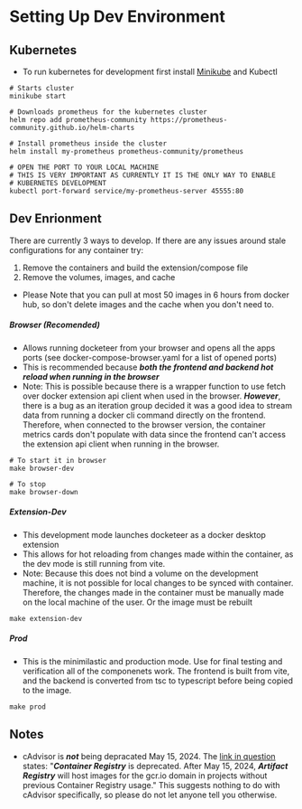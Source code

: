 # Setting Up Dev Environment

## Kubernetes

* To run kubernetes for development first install [Minikube]() and Kubectl

```
# Starts cluster
minikube start 

# Downloads prometheus for the kubernetes cluster
helm repo add prometheus-community https://prometheus-community.github.io/helm-charts

# Install prometheus inside the cluster
helm install my-prometheus prometheus-community/prometheus

# OPEN THE PORT TO YOUR LOCAL MACHINE
# THIS IS VERY IMPORTANT AS CURRENTLY IT IS THE ONLY WAY TO ENABLE 
# KUBERNETES DEVELOPMENT
kubectl port-forward service/my-prometheus-server 45555:80
```

## Dev Enrionment
There are currently 3 ways to develop. If there are any issues around stale configurations for any container try:
1. Remove the containers and build the extension/compose file
2. Remove the volumes, images, and cache

* Please Note that you can pull at most 50 images in 6 hours from docker hub, so don't delete images and the cache when you don't need to.

##### Browser (Recomended)
* Allows running docketeer from your browser and opens all the apps ports (see docker-compose-browser.yaml for a list of opened ports)
* This is recommended because ***both the frontend and backend hot reload when running in the browser***
* Note: This is possible because there is a wrapper function to use fetch over docker extension api client when used in the browser. ***However***, there is a bug as an iteration group decided it was a good idea to stream data from running a docker cli command directly on the frontend. Therefore, when connected to the browser version, the container metrics cards don't populate with data since the frontend can't access the extension api client when running in the browser.

```
# To start it in browser
make browser-dev

# To stop
make browser-down
```
##### Extension-Dev
* This development mode launches docketeer as a docker desktop extension
* This allows for hot reloading from changes made within the container, as the dev mode is still running from vite.
* Note: Because this does not bind a volume on the development machine, it is not possible for local changes to be synced with container. Therefore, the changes made in the container must be manually made on the local machine of the user. Or the image must be rebuilt
```
make extension-dev
```

##### Prod
* This is the minimilastic and production mode. Use for final testing and verification all of the componenets work. The frontend is built from vite, and the backend is converted from tsc to typescript before being copied to the image.
```
make prod
```

## Notes

* cAdvisor is ***not*** being depracated May 15, 2024. The [link in question](https://console.cloud.google.com/gcr/images/cadvisor/GLOBAL/cadvisor) states: "***Container Registry*** is deprecated. After May 15, 2024, ***Artifact Registry*** will host images for the gcr.io domain in projects without previous Container Registry usage." This suggests nothing to do with cAdvisor specifically, so please do not let anyone tell you otherwise. 

